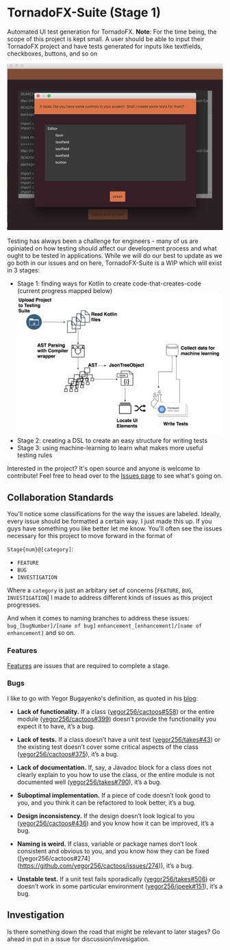 # TornadoFX-Suite (Stage 1)
Automated UI test generation for TornadoFX.
**Note**:  For the time being, the scope of this project is kept small.  A user should be able to input their TornadoFX project and have tests generated for inputs like textfields, checkboxes, buttons, and so on

![alttext](https://github.com/ahinchman1/TornadoFX-Suite/blob/master/tornadofx-suite.png)

Testing has always been a challenge for engineers - many of us are opiniated on how testing should affect our development process and what ought to be tested in applications. While we will do our best to update as we go both in our issues and on here, TornadoFX-Suite is a WIP which will exist in 3 stages:

* Stage 1: finding ways for Kotlin to create code-that-creates-code (current progress mapped below)
![alttext](https://github.com/ahinchman1/TornadoFX-Suite/blob/master/Generative%20Testing.png)
* Stage 2: creating a DSL to create an easy structure for writing tests
* Stage 3: using machine-learning to learn what makes more useful testing rules

Interested in the project? It's open source and anyone is welcome to contribute! Feel free to head over to the [Issues page](https://github.com/ahinchman1/TornadoFX-Suite/issues) to see what's going on.

## Collaboration Standards
You'll notice some classifications for the way the issues are labeled.  Ideally, every issue should be formatted a certain way. I just made this up. If you guys have something you like better let me know. You'll often see the issues necessary for this project to move forward in the format of 

`Stage{num}@[category]`:
* `FEATURE`
* `BUG`
* `INVESTIGATION`

Where a `category` is just an arbitary set of concerns [`FEATURE`, `BUG`, `INVESTIGATION`] I made to address different kinds of issues as this project progresses.

And when it comes to naming branches to address these issues:
`bug_[bugNumber]/[name of bug]`
`enhancement_[enhancement]/[name of enhancement]`
and so on.

### Features

[Features](https://github.com/ahinchman1/TornadoFX-Suite/issues?utf8=%E2%9C%93&q=is%3Aissue+is%3Aopen+FEATURE) are issues that are required to complete a stage.

### Bugs
I like to go with Yegor Bugayenko's definition, as quoted in his [blog](https://www.yegor256.com/2018/02/06/where-to-find-more-bugs.html):

* **Lack of functionality.** If a class ([yegor256/cactoos#558](https://github.com/yegor256/cactoos/issues/558)) or the entire module ([yegor256/cactoos#399](https://github.com/yegor256/cactoos/issues/399)) doesn’t provide the functionality you expect it to have, it’s a bug.

* **Lack of tests.** If a class doesn’t have a unit test ([yegor256/takes#43](https://github.com/yegor256/takes/issues/43)) or the existing test doesn’t cover some critical aspects of the class ([yegor256/cactoos#375](https://github.com/yegor256/cactoos/issues/375)), it’s a bug.

* **Lack of documentation.** If, say, a Javadoc block for a class does not clearly explain to you how to use the class, or the entire module is not documented well ([yegor256/takes#790](https://github.com/yegor256/takes/issues/790)), it’s a bug.

* **Suboptimal implementation.** If a piece of code doesn’t look good to you, and you think it can be refactored to look better, it’s a bug.

* **Design inconsistency.** If the design doesn’t look logical to you ([yegor256/cactoos#436](https://github.com/yegor256/cactoos/issues/436)) and you know how it can be improved, it’s a bug.

* **Naming is weird.** If class, variable or package names don’t look consistent and obvious to you, and you know how they can be fixed ([yegor256/cactoos#274] (https://github.com/yegor256/cactoos/issues/274)), it’s a bug.

* **Unstable test.** If a unit test fails sporadically ([yegor256/takes#506](https://github.com/yegor256/takes/issues/506)) or doesn’t work in some particular environment ([yegor256/jpeek#151](https://github.com/yegor256/jpeek/issues/151])), it’s a bug.

## Investigation
Is there something down the road that might be relevant to later stages? Go ahead in put in a issue for discussion/invesigation.
